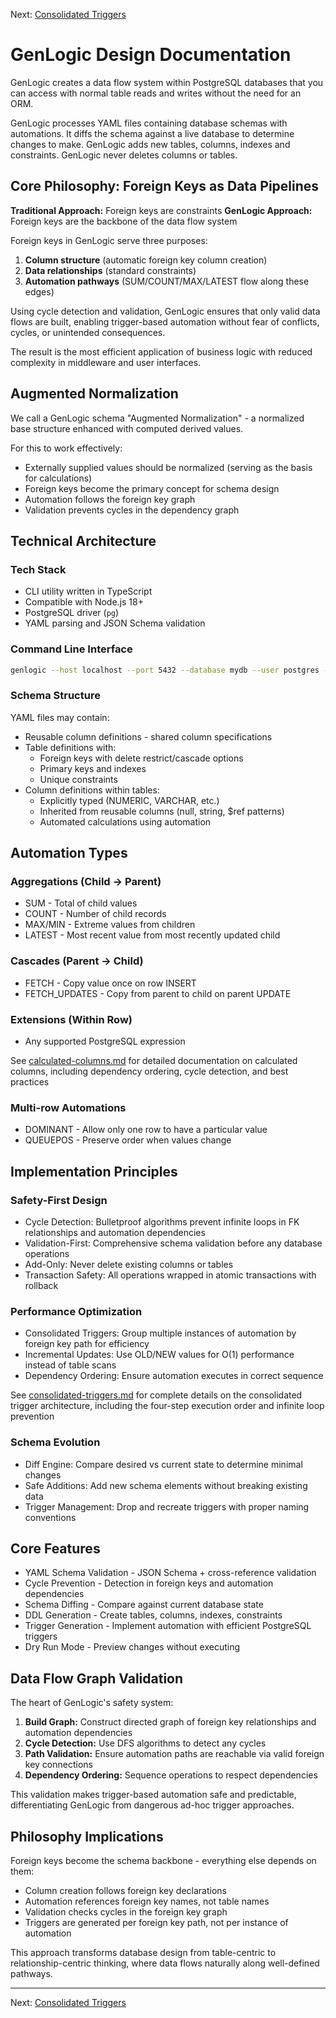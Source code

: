 Next: [Consolidated Triggers](consolidated-triggers.md)

# GenLogic Design Documentation

GenLogic creates a data flow system within PostgreSQL databases that you can access with normal table reads and writes without the need for an ORM.

GenLogic processes YAML files containing database schemas with automations. It diffs the schema against a live database to determine changes to make. GenLogic adds new tables, columns, indexes and constraints. GenLogic never deletes columns or tables.

## Core Philosophy: Foreign Keys as Data Pipelines

**Traditional Approach:** Foreign keys are constraints
**GenLogic Approach:** Foreign keys are the backbone of the data flow system

Foreign keys in GenLogic serve three purposes:
1. **Column structure** (automatic foreign key column creation)
2. **Data relationships** (standard constraints)
3. **Automation pathways** (SUM/COUNT/MAX/LATEST flow along these edges)

Using cycle detection and validation, GenLogic ensures that only valid data flows are built, enabling trigger-based automation without fear of conflicts, cycles, or unintended consequences.

The result is the most efficient application of business logic with reduced complexity in middleware and user interfaces.

## Augmented Normalization

We call a GenLogic schema "Augmented Normalization" - a normalized base structure enhanced with computed derived values.

For this to work effectively:
- Externally supplied values should be normalized (serving as the basis for calculations)
- Foreign keys become the primary concept for schema design
- Automation follows the foreign key graph
- Validation prevents cycles in the dependency graph

## Technical Architecture

### Tech Stack
- CLI utility written in TypeScript
- Compatible with Node.js 18+
- PostgreSQL driver (`pg`)
- YAML parsing and JSON Schema validation

### Command Line Interface
```bash
genlogic --host localhost --port 5432 --database mydb --user postgres --password secret --schema ./schema.yaml [--dry-run] [--test-mode]
```

### Schema Structure

YAML files may contain:
- Reusable column definitions - shared column specifications
- Table definitions with:
  - Foreign keys with delete restrict/cascade options
  - Primary keys and indexes
  - Unique constraints
- Column definitions within tables:
  - Explicitly typed (NUMERIC, VARCHAR, etc.)
  - Inherited from reusable columns (null, string, $ref patterns)
  - Automated calculations using automation

## Automation Types

### Aggregations (Child → Parent)
- SUM - Total of child values
- COUNT - Number of child records
- MAX/MIN - Extreme values from children
- LATEST - Most recent value from most recently updated child

### Cascades (Parent → Child)
- FETCH - Copy value once on row INSERT
- FETCH_UPDATES - Copy from parent to child on parent UPDATE

### Extensions (Within Row)
- Any supported PostgreSQL expression

See [calculated-columns.md](../guides/calculated-columns.md) for detailed documentation on calculated columns, including dependency ordering, cycle detection, and best practices

### Multi-row Automations
- DOMINANT - Allow only one row to have a particular value
- QUEUEPOS - Preserve order when values change

## Implementation Principles

### Safety-First Design
- Cycle Detection: Bulletproof algorithms prevent infinite loops in FK relationships and automation dependencies
- Validation-First: Comprehensive schema validation before any database operations
- Add-Only: Never delete existing columns or tables
- Transaction Safety: All operations wrapped in atomic transactions with rollback

### Performance Optimization
- Consolidated Triggers: Group multiple instances of automation by foreign key path for efficiency
- Incremental Updates: Use OLD/NEW values for O(1) performance instead of table scans
- Dependency Ordering: Ensure automation executes in correct sequence

See [consolidated-triggers.md](consolidated-triggers.md) for complete details on the consolidated trigger architecture, including the four-step execution order and infinite loop prevention

### Schema Evolution
- Diff Engine: Compare desired vs current state to determine minimal changes
- Safe Additions: Add new schema elements without breaking existing data
- Trigger Management: Drop and recreate triggers with proper naming conventions

## Core Features

- YAML Schema Validation - JSON Schema + cross-reference validation
- Cycle Prevention - Detection in foreign keys and automation dependencies
- Schema Diffing - Compare against current database state
- DDL Generation - Create tables, columns, indexes, constraints
- Trigger Generation - Implement automation with efficient PostgreSQL triggers
- Dry Run Mode - Preview changes without executing

## Data Flow Graph Validation

The heart of GenLogic's safety system:

1. **Build Graph:** Construct directed graph of foreign key relationships and automation dependencies
2. **Cycle Detection:** Use DFS algorithms to detect any cycles
3. **Path Validation:** Ensure automation paths are reachable via valid foreign key connections
4. **Dependency Ordering:** Sequence operations to respect dependencies

This validation makes trigger-based automation safe and predictable, differentiating GenLogic from dangerous ad-hoc trigger approaches.

## Philosophy Implications

Foreign keys become the schema backbone - everything else depends on them:
- Column creation follows foreign key declarations
- Automation references foreign key names, not table names
- Validation checks cycles in the foreign key graph
- Triggers are generated per foreign key path, not per instance of automation

This approach transforms database design from table-centric to relationship-centric thinking, where data flows naturally along well-defined pathways.

---

Next: [Consolidated Triggers](consolidated-triggers.md)

